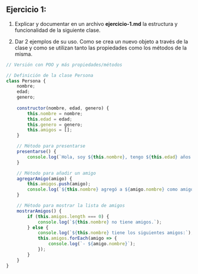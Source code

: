 ## Ejercicio 1:

1. Explicar y documentar en un archivo **ejercicio-1.md** la estructura y funcionalidad de la siguiente clase.

2. Dar 2 ejemplos de su uso. Como se crea un nuevo objeto a través de la clase y como se utilizan tanto las propiedades como los métodos de la misma.

```javascript
// Versión con POO y más propiedades/métodos

// Definición de la clase Persona
class Persona {
    nombre;
    edad;
    genero;
    
    constructor(nombre, edad, genero) {
        this.nombre = nombre;
        this.edad = edad;
        this.genero = genero;
        this.amigos = [];
    }

    // Método para presentarse
    presentarse() {
        console.log(`Hola, soy ${this.nombre}, tengo ${this.edad} años y soy ${this.genero}.`);
    }

    // Método para añadir un amigo
    agregarAmigo(amigo) {
        this.amigos.push(amigo);
        console.log(`${this.nombre} agregó a ${amigo.nombre} como amigo.`);
    }

    // Método para mostrar la lista de amigos
    mostrarAmigos() {
        if (this.amigos.length === 0) {
            console.log(`${this.nombre} no tiene amigos.`);
        } else {
            console.log(`${this.nombre} tiene los siguientes amigos:`);
            this.amigos.forEach(amigo => {
                console.log(`- ${amigo.nombre}`);
            });
        }
    }
}

```
